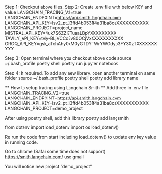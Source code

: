 Step 1: Checkout above files.
Step 2: Create .env file with below KEY and value
    LANGCHAIN_TRACING_V2=true
    LANGCHAIN_ENDPOINT=https://api.smith.langchain.com
    LANGCHAIN_API_KEY=lsv2_pt_13ffd4b0531f4a31ba8caXXXXXXXXXXX
    LANGCHAIN_PROJECT=project_name
    MISTRAL_API_KEY=4uk7S6ZZI7TuaaLBpYXXXXXXXXX
    TAVILY_API_KEY=tvly-BLjVCCo5v80OCjVxXXXXXXXXXXX
    GROQ_API_KEY=gsk_aTchAhy0kM0yGTDYTWrYWGdyb3FY30zTXXXXXXXXXX

Step 3: Open terminal where you checkout above code
source ~/.bash_profile
poetry shell
poetry run jupyter notebook


Step 4: If required, To add any new library, open another terminal on same folder
source ~/.bash_profile
poetry shell
poetry add library name

** How to setup tracing using Langchain Smith ** 
Add three in .env file
LANGCHAIN_TRACING_V2=true
LANGCHAIN_ENDPOINT=https://api.smith.langchain.com
LANGCHAIN_API_KEY=lsv2_pt_13ffd4b0531f4a31ba8caXXXXXXXXXXX
LANGCHAIN_PROJECT=demo_project

After using poetry shell, add this library
poetry add langsmith

from dotenv import load_dotenv
import os
load_dotenv()

Re run the code from start including load_dotenv() to update env key value in running code.

Go to chrome (Safar some time does not support)  https://smith.langchain.com/ use gmail 

You will notice new project ”demo_project”

